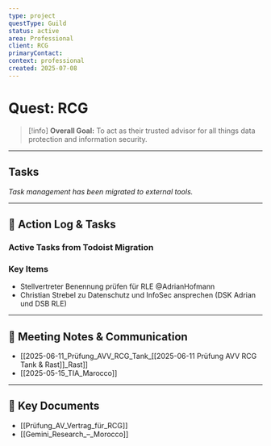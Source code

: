 ```yaml
---
type: project
questType: Guild
status: active
area: Professional
client: RCG
primaryContact: 
context: professional
created: 2025-07-08
---
```


# Quest: RCG

> [!info]
> **Overall Goal:** To act as their trusted advisor for all things data protection and information security.

---

## Tasks

*Task management has been migrated to external tools.*

---

## 📝 Action Log & Tasks

### Active Tasks from Todoist Migration
### Key Items
- Stellvertreter Benennung prüfen für RLE @AdrianHofmann
- Christian Strebel zu Datenschutz und InfoSec ansprechen (DSK Adrian und DSB RLE)


---
## 💬 Meeting Notes & Communication
- [[2025-06-11_Prüfung_AVV_RCG_Tank_[[2025-06-11 Prüfung AVV RCG Tank & Rast]]_Rast]]
- [[2025-05-15_TIA_Marocco]]

---
## 📎 Key Documents
- [[Prüfung_AV_Vertrag_für_RCG]]
- [[Gemini_Research_–_Morocco]]
